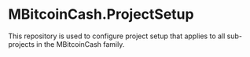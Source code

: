 # MBitcoinCash.ProjectSetup

This repository is used to configure project setup that applies to all sub-projects in the MBitcoinCash family.
